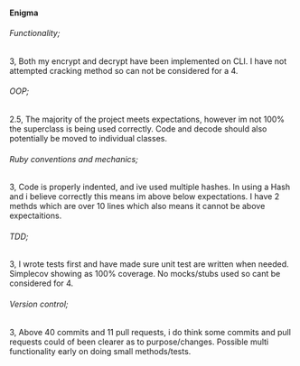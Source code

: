 #### Enigma

###### Functionality;
3, Both my encrypt and decrypt have been implemented on CLI. I have not attempted cracking method so can not be considered for a 4.

###### OOP;
2.5, The majority of the project meets expectations, however im not 100% the superclass is being used correctly. Code and decode should also potentially be moved to individual classes.

###### Ruby conventions and mechanics;
3, Code is properly indented, and ive used multiple hashes. In using a Hash and i believe correctly this means im above below expectations. I have 2 methds which are over 10 lines which also means it cannot be above expectaitions.

###### TDD;
3, I wrote tests first and have made sure unit test are written when needed. Simplecov showing as 100% coverage. No mocks/stubs used so cant be considered for 4.

###### Version control;
3, Above 40 commits and 11 pull requests, i do think some commits and pull requests could of been clearer as to purpose/changes. Possible multi functionality early on doing small methods/tests.